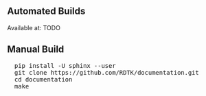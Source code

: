 ## Automated Builds 

Available at: TODO

## Manual Build

<pre>
  pip install -U sphinx --user
  git clone https://github.com/RDTK/documentation.git
  cd documentation
  make
</pre>
